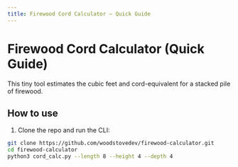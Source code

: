 ```yaml
---
title: Firewood Cord Calculator — Quick Guide
---
```


# Firewood Cord Calculator (Quick Guide)

This tiny tool estimates the cubic feet and cord-equivalent for a stacked pile of firewood.

## How to use
1. Clone the repo and run the CLI:
```bash
git clone https://github.com/woodstovedev/firewood-calculator.git
cd firewood-calculator
python3 cord_calc.py --length 8 --height 4 --depth 4
